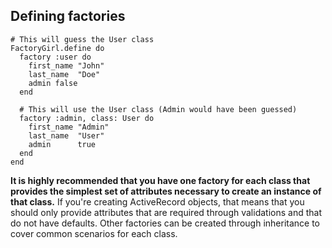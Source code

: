 ## Defining factories

    # This will guess the User class
    FactoryGirl.define do
      factory :user do
        first_name "John"
        last_name  "Doe"
        admin false
      end

      # This will use the User class (Admin would have been guessed)
      factory :admin, class: User do
        first_name "Admin"
        last_name  "User"
        admin      true
      end
    end

__It is highly recommended that you have one factory for each class that provides the simplest set of attributes necessary to create an instance of that class.__ If you're creating ActiveRecord objects, that means that you should only provide attributes that are required through validations and that do not have defaults. Other factories can be created through inheritance to cover common scenarios for each class.

